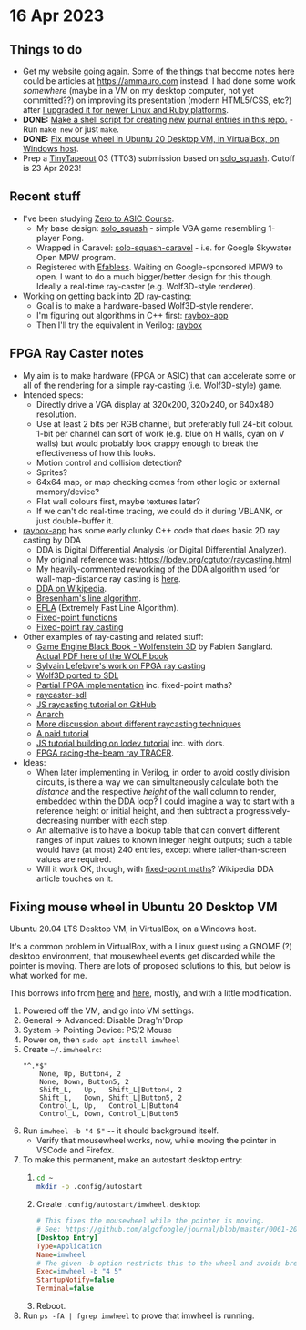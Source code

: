 # 16 Apr 2023

## Things to do

*   Get my website going again. Some of the things that become notes here could be articles at https://ammauro.com instead. I had done some work *somewhere* (maybe in a VM on my desktop computer, not yet committed??) on improving its presentation (modern HTML5/CSS, etc?) after [I upgraded it for newer Linux and Ruby platforms](https://github.com/algofoogle/anton.maurovic.com/commit/665db65476b093faa88d46f9e59b5996aeaec563).
*   **DONE:** [Make a shell script for creating new journal entries in this repo.](./Makefile) - Run `make new` or just `make`.
*   **DONE:** [Fix mouse wheel in Ubuntu 20 Desktop VM, in VirtualBox, on Windows host](#fixing-mouse-wheel-in-ubuntu-20-desktop-vm).
*   Prep a [TinyTapeout](https://tinytapeout.com/) 03 (TT03) submission based on [solo_squash](https://github.com/algofoogle/solo_squash). Cutoff is 23 Apr 2023!

## Recent stuff

*   I've been studying [Zero to ASIC Course](https://www.zerotoasiccourse.com/).
    *   My base design: [solo_squash](https://github.com/algofoogle/solo_squash) - simple VGA game resembling 1-player Pong.
    *   Wrapped in Caravel: [solo-squash-caravel](https://github.com/algofoogle/solo-squash-caravel) - i.e. for Google Skywater Open MPW program.
    *   Registered with [Efabless](https://platform.efabless.com/dashboard). Waiting on Google-sponsored MPW9 to open. I want to do a much bigger/better design for this though. Ideally a real-time ray-caster (e.g. Wolf3D-style renderer).
*   Working on getting back into 2D ray-casting:
    *   Goal is to make a hardware-based Wolf3D-style renderer.
    *   I'm figuring out algorithms in C++ first: [raybox-app](https://github.com/algofoogle/raybox-app)
    *   Then I'll try the equivalent in Verilog: [raybox](https://github.com/algofoogle/raybox)

## FPGA Ray Caster notes

*   My aim is to make hardware (FPGA or ASIC) that can accelerate some or all of the rendering for a simple ray-casting (i.e. Wolf3D-style) game.
*   Intended specs:
    *   Directly drive a VGA display at 320x200, 320x240, or 640x480 resolution.
    *   Use at least 2 bits per RGB channel, but preferably full 24-bit colour. 1-bit per channel can sort of work (e.g. blue on H walls, cyan on V walls) but would probably look crappy enough to break the effectiveness of how this looks.
    *   Motion control and collision detection?
    *   Sprites?
    *   64x64 map, or map checking comes from other logic or external memory/device?
    *   Flat wall colours first, maybe textures later?
    *   If we can't do real-time tracing, we could do it during VBLANK, or just double-buffer it.
*   [raybox-app](https://github.com/algofoogle/raybox-app) has some early clunky C++ code that does basic 2D ray casting by DDA
    *   DDA is Digital Differential Analysis (or Digital Differential Analyzer).
    *   My original reference was: https://lodev.org/cgtutor/raycasting.html
    *   My heavily-commented reworking of the DDA algorithm used for wall-map-distance ray casting is [here](https://github.com/algofoogle/raybox-app/blob/f68521b80cede9f9668b9425f3ff47397e6bebbe/src/raybox.cpp#L333-L403).
    *   [DDA on Wikipedia](https://en.wikipedia.org/wiki/Digital_differential_analyzer_(graphics_algorithm)).
    *   [Bresenham's line algorithm](https://en.wikipedia.org/wiki/Bresenham%27s_line_algorithm).
    *   [EFLA](http://www.edepot.com/algorithm.html) (Extremely Fast Line Algorithm).
    *   [Fixed-point functions](https://github.com/L4v/mirage/blob/master/fixed.c)
    *   [Fixed-point ray casting](https://github.com/L4v/mirage/blob/5ef395cf232f2245172f8f14ee32130f5242b898/mirage.c#L155)
*   Other examples of ray-casting and related stuff:
    *   [Game Engine Black Book - Wolfenstein 3D](https://twitter.com/fabynou/status/1129466350856916992) by Fabien Sanglard. [Actual PDF here of the WOLF book](https://fabiensanglard.net/b/gebbwolf3d.pdf)
    *   [Sylvain Lefebvre's work on FPGA ray casting](https://twitter.com/sylefeb/status/1254711510812602368)
    *   [Wolf3D ported to SDL](https://github.com/mozzwald/wolf4sdl)
    *   [Partial FPGA implementation](https://www.dormando.me/post/fpga-raycaster/) inc. fixed-point maths?
    *   [raycaster-sdl](https://github.com/drdanick/raycaster-sdl)
    *   [JS raycasting tutorial on GitHub](https://github.com/vinibiavatti1/RayCastingTutorial)
    *   [Anarch](https://codeberg.org/drummyfish/Anarch)
    *   [More discussion about different raycasting techniques](https://hackmd.io/@WeiCheng14159/BJvtRiF_w)
    *   [A paid tutorial](https://pikuma.com/courses/raycasting-engine-tutorial-algorithm-javascript)
    *   [JS tutorial building on lodev tutorial](https://andrewmushel.com/portfolio/js-raycaster.html) inc. with dors.
    *   [FPGA racing-the-beam ray TRACER](https://www.youtube.com/watch?v=gWjCJI_u8SU).
*   Ideas:
    *   When later implementing in Verilog, in order to avoid costly division circuits, is there a way we can simultaneously calculate both the *distance* and the respective *height* of the wall column to render, embedded within the DDA loop? I could imagine a way to start with a reference height or initial height, and then subtract a progressively-decreasing number with each step.
    *   An alternative is to have a lookup table that can convert different ranges of input values to known integer height outputs; such a table would have (at most) 240 entries, except where taller-than-screen values are required.
    *   Will it work OK, though, with [fixed-point maths](https://en.wikipedia.org/wiki/Fixed-point_arithmetic)? Wikipedia DDA article touches on it.


## Fixing mouse wheel in Ubuntu 20 Desktop VM

Ubuntu 20.04 LTS Desktop VM, in VirtualBox, on a Windows host.

It's a common problem in VirtualBox, with a Linux guest using a GNOME (?) desktop environment,
that mousewheel events get discarded while the pointer is moving. There are lots of proposed
solutions to this, but below is what worked for me.

This borrows info from [here](https://forums.virtualbox.org/viewtopic.php?f=3&t=79002&start=15#p416603)
and [here](https://forums.virtualbox.org/viewtopic.php?f=3&t=79002&start=30#p518447),
mostly, and with a little modification.

1.  Powered off the VM, and go into VM settings.
2.  General &rarr; Advanced: Disable Drag'n'Drop
3.  System &rarr; Pointing Device: PS/2 Mouse
4.  Power on, then `sudo apt install imwheel`
6.  Create `~/.imwheelrc`:
    ```
    "^.*$"
        None, Up, Button4, 2
        None, Down, Button5, 2
        Shift_L,   Up,   Shift_L|Button4, 2
        Shift_L,   Down, Shift_L|Button5, 2
        Control_L, Up,   Control_L|Button4
        Control_L, Down, Control_L|Button5
    ```
7.  Run `imwheel -b "4 5"` -- it should background itself.
    *   Verify that mousewheel works, now, while moving the pointer in VSCode and Firefox.
8.  To make this permanent, make an autostart desktop entry:
    1.  ```bash
        cd ~
        mkdir -p .config/autostart
        ```
    2.  Create `.config/autostart/imwheel.desktop`:
        ```ini
        # This fixes the mousewheel while the pointer is moving.
        # See: https://github.com/algofoogle/journal/blob/master/0061-2023-04-16.md#fixing-mouse-wheel-in-ubuntu-20-desktop-vm
        [Desktop Entry]
        Type=Application
        Name=imwheel
        # The given -b option restricts this to the wheel and avoids breaking the side buttons.
        Exec=imwheel -b "4 5"
        StartupNotify=false
        Terminal=false
        ```
    3.  Reboot.
9.  Run `ps -fA | fgrep imwheel` to prove that imwheel is running.

